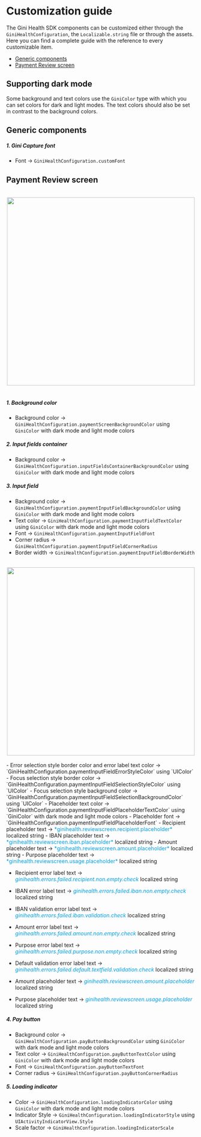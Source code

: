 Customization guide
=============================

The Gini Health SDK components can be customized either through the `GiniHealthConfiguration`, the `Localizable.string` file or through the assets. Here you can find a complete guide with the reference to every customizable item.

- [Generic components](#generic-components)
- [Payment Review screen](#payment-review-screen)


## Supporting dark mode

Some background and text colors use the `GiniColor` type with which you can set colors for dark and light modes. The text colors should also be set in contrast to the background colors.

## Generic components

##### 1. Gini Capture font

- Font &#8594;  `GiniHealthConfiguration.customFont`

## Payment Review screen

<br>
<center><img src="img/Customization guide/PaymentReview.PNG" height="500"/></center>
</br>

##### 1. Background color
- Background color &#8594; `GiniHealthConfiguration.paymentScreenBackgroundColor` using `GiniColor` with dark mode and light mode colors

##### 2. Input fields container
- Background color &#8594; `GiniHealthConfiguration.inputFieldsContainerBackgroundColor` using `GiniColor` with dark mode and light mode colors

##### 3. Input field
- Background color &#8594; `GiniHealthConfiguration.paymentInputFieldBackgroundColor` using `GiniColor` with dark mode and light mode colors
- Text color &#8594; `GiniHealthConfiguration.paymentInputFieldTextColor` using `GiniColor` with dark mode and light mode colors
- Font &#8594; `GiniHealthConfiguration.paymentInputFieldFont`
- Corner radius &#8594; `GiniHealthConfiguration.paymentInputFieldCornerRadius`
- Border width &#8594; `GiniHealthConfiguration.paymentInputFieldBorderWidth`

<br>
<center><img src="img/Customization guide/SelectionStyle.jpeg" height="500"/></center>
</br>
- Error selection style border color and error label text color &#8594; `GiniHealthConfiguration.paymentInputFieldErrorStyleColor` using `UIColor`
- Focus selection style border color &#8594; `GiniHealthConfiguration.paymentInputFieldSelectionStyleColor` using `UIColor`
- Focus selection style background color &#8594; `GiniHealthConfiguration.paymentInputFieldSelectionBackgroundColor` using `UIColor`
- Placeholder text color &#8594; `GiniHealthConfiguration.paymentInputFieldPlaceholderTextColor` using `GiniColor` with dark mode and light mode colors
- Placeholder font &#8594; `GiniHealthConfiguration.paymentInputFieldPlaceholderFont`
- Recipient placeholder text &#8594; <span style="color:#009EDF">*ginihealth.reviewscreen.recipient.placeholder*</span> localized string
- IBAN placeholder text &#8594; <span style="color:#009EDF">*ginihealth.reviewscreen.iban.placeholder*</span> localized string
- Amount placeholder text &#8594; <span style="color:#009EDF">*ginihealth.reviewscreen.amount.placeholder*</span> localized string
- Purpose placeholder text &#8594; <span style="color:#009EDF">*ginihealth.reviewscreen.usage.placeholder*</span> localized string

- Recipient error label text &#8594; <span style="color:#009EDF">*ginihealth.errors.failed.recipient.non.empty.check*</span> localized string
- IBAN error label text &#8594; <span style="color:#009EDF">*ginihealth.errors.failed.iban.non.empty.check*</span> localized string
- IBAN validation error label text &#8594; <span style="color:#009EDF">*ginihealth.errors.failed.iban.validation.check*</span> localized string
- Amount error label text &#8594; <span style="color:#009EDF">*ginihealth.errors.failed.amount.non.empty.check*</span> localized string
- Purpose error label text &#8594; <span style="color:#009EDF">*ginihealth.errors.failed.purpose.non.empty.check*</span> localized string
- Default validation error label text &#8594; <span style="color:#009EDF">*ginihealth.errors.failed.default.textfield.validation.check*</span> localized string

- Amount placeholder text &#8594; <span style="color:#009EDF">*ginihealth.reviewscreen.amount.placeholder*</span> localized string
- Purpose placeholder text &#8594; <span style="color:#009EDF">*ginihealth.reviewscreen.usage.placeholder*</span> localized string

##### 4. Pay button
- Background color &#8594; `GiniHealthConfiguration.payButtonBackgroundColor` using `GiniColor` with dark mode and light mode colors
- Text color &#8594; `GiniHealthConfiguration.payButtonTextColor` using `GiniColor` with dark mode and light mode colors
- Font &#8594; `GiniHealthConfiguration.payButtonTextFont`
- Corner radius &#8594; `GiniHealthConfiguration.payButtonCornerRadius`

##### 5. Loading indicator
- Color &#8594; `GiniHealthConfiguration.loadingIndicatorColor` using `GiniColor` with dark mode and light mode colors
- Indicator Style &#8594; `GiniHealthConfiguration.loadingIndicatorStyle` using `UIActivityIndicatorView.Style` 
- Scale factor &#8594; `GiniHealthConfiguration.loadingIndicatorScale`